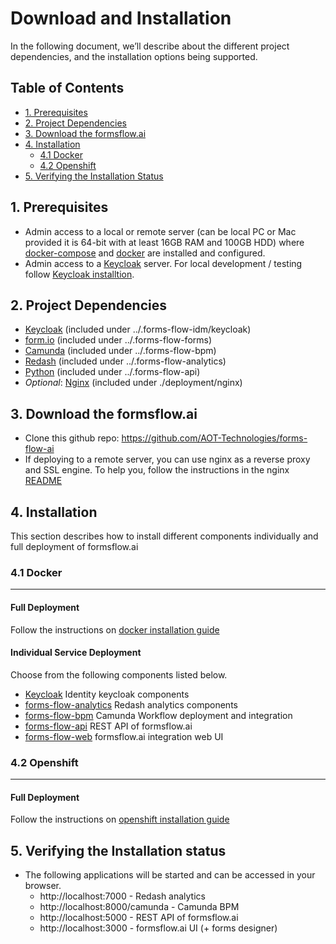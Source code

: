 # Download and Installation
In the following document, we’ll describe about the different project dependencies, and the installation options being supported.

## Table of Contents
* [1. Prerequisites](#prerequisites)
* [2. Project Dependencies](#project-dependencies)
* [3. Download the formsflow.ai](#download-the-formsflowai)
* [4. Installation](#installation)
  * [4.1 Docker](#docker)
  * [4.2 Openshift](#openshift)
* [5. Verifying the Installation Status](#verifying-the-installation-status)


## 1. Prerequisites

* Admin access to a local or remote server (can be local PC or Mac provided it is 64-bit with at least 16GB RAM and 100GB HDD) where [docker-compose](https://docker.com) and [docker](https://docker.com) are installed and configured. 
* Admin access to a [Keycloak](https://www.keycloak.org/) server. For local development / testing follow [Keycloak installtion](../forms-flow-idm/keycloak).


## 2. Project Dependencies

- [Keycloak](https://www.keycloak.org/) (included under ../.forms-flow-idm/keycloak)
- [form.io](https://www.form.io/opensource) (included under ../.forms-flow-forms)
- [Camunda](https://camunda.com/) (included under ../.forms-flow-bpm)
- [Redash](https://redash.io) (included under ../.forms-flow-analytics)
- [Python](https://www.python.org/) (included under ../.forms-flow-api)
- *Optional*: [Nginx](https://www.nginx.com) (included under ./deployment/nginx) 

## 3. Download the formsflow.ai

* Clone this github repo:  https://github.com/AOT-Technologies/forms-flow-ai
* If deploying to a remote server, you can use nginx as a reverse proxy and SSL engine. To help you, follow the instructions in the nginx [README](./nginx/README.md)

## 4. Installation

This section describes how to install different components individually and full deployment of formsflow.ai

### 4.1 Docker
------------------
#### Full Deployment

 Follow the instructions on [docker installation guide](./docker)
 
#### Individual Service Deployment

Choose from the following components listed below.
 * [Keycloak](../forms-flow-idm/keycloak) Identity keycloak components
 * [forms-flow-analytics](../forms-flow-forms) Redash analytics components
 * [forms-flow-bpm](../forms-flow-bpm) Camunda Workflow deployment and integration
 * [forms-flow-api](../forms-flow-api) REST API of formsflow.ai
 * [forms-flow-web](../forms-flow-web) formsflow.ai integration web UI
 
### 4.2 Openshift
------------------
#### Full Deployment
 Follow the instructions on [openshift installation guide](./openshift)
 
## 5. Verifying the Installation status
* The following applications will be started and can be accessed in your browser.
   * http://localhost:7000 - Redash analytics
   * http://localhost:8000/camunda - Camunda BPM
   * http://localhost:5000 - REST API of formsflow.ai
   * http://localhost:3000 - formsflow.ai UI (+ forms designer) 
                  

